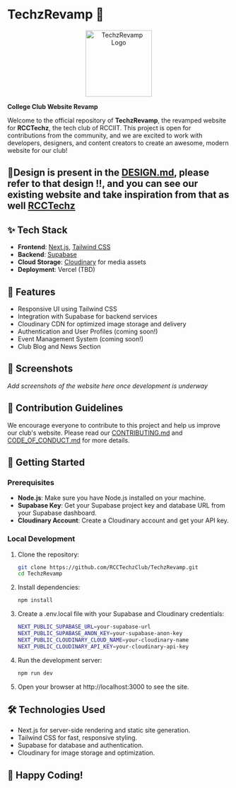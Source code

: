 # TechzRevamp 🚀

<p align="center">
  <img src="https://i.postimg.cc/x1Xd9JpZ/RCCTechz-logo-21.jpg" alt="TechzRevamp Logo" width="150"/>
</p>

**College Club Website Revamp**

Welcome to the official repository of **TechzRevamp**, the revamped website for **RCCTechz**, the tech club of RCCIIT. This project is open for contributions from the community, and we are excited to work with developers, designers, and content creators to create an awesome, modern website for our club!
## 🚨Design is present in the [DESIGN.md](./DESIGN.md), please refer to that design !!, and you can see our existing website and take inspiration from that as well [RCCTechz](https://rcctechz.vercel.app/)


## ✨ Tech Stack

- **Frontend**: [Next.js](https://nextjs.org/), [Tailwind CSS](https://tailwindcss.com/)
- **Backend**: [Supabase](https://supabase.io/)
- **Cloud Storage**: [Cloudinary](https://cloudinary.com/) for media assets
- **Deployment**: Vercel (TBD)

## 🌟 Features

- Responsive UI using Tailwind CSS
- Integration with Supabase for backend services
- Cloudinary CDN for optimized image storage and delivery
- Authentication and User Profiles (coming soon!)
- Event Management System (coming soon!)
- Club Blog and News Section

## 🎨 Screenshots

_Add screenshots of the website here once development is underway_

## 🤝 Contribution Guidelines

We encourage everyone to contribute to this project and help us improve our club's website. Please read our [CONTRIBUTING.md](./CONTRIBUTING.md) and [CODE_OF_CONDUCT.md](./CODE_OF_CONDUCT.md) for more details.

## 🚀 Getting Started

### Prerequisites

- **Node.js**: Make sure you have Node.js installed on your machine.
- **Supabase Key**: Get your Supabase project key and database URL from your Supabase dashboard.
- **Cloudinary Account**: Create a Cloudinary account and get your API key.

### Local Development

1. Clone the repository:

   ```bash
   git clone https://github.com/RCCTechzClub/TechzRevamp.git
   cd TechzRevamp
2. Install dependencies:
   ```bash
   npm install
3. Create a .env.local file with your Supabase and Cloudinary credentials:
   ```bash
   NEXT_PUBLIC_SUPABASE_URL=your-supabase-url
   NEXT_PUBLIC_SUPABASE_ANON_KEY=your-supabase-anon-key
   NEXT_PUBLIC_CLOUDINARY_CLOUD_NAME=your-cloudinary-name
   NEXT_PUBLIC_CLOUDINARY_API_KEY=your-cloudinary-api-key
4. Run the development server:
   ```bash
   npm run dev
5. Open your browser at http://localhost:3000 to see the site.
## 🛠️ Technologies Used
- Next.js for server-side rendering and static site generation.
- Tailwind CSS for fast, responsive styling.
- Supabase for database and authentication.
- Cloudinary for image storage and optimization.
## 🎉 Happy Coding!

